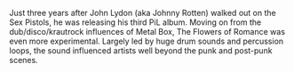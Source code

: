 Just three years after John Lydon (aka Johnny Rotten) walked out on the Sex Pistols, he was releasing his third PiL album.  Moving on from the dub/disco/krautrock influences of Metal Box, The Flowers of Romance was even more experimental. Largely led by huge drum sounds and percussion loops, the sound influenced artists well beyond the punk and post-punk scenes.
